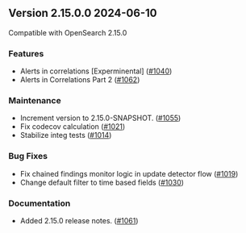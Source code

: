 ## Version 2.15.0.0 2024-06-10

Compatible with OpenSearch 2.15.0

### Features
* Alerts in correlations [Experminental] ([#1040](https://github.com/opensearch-project/security-analytics/pull/1040))
* Alerts in Correlations Part 2 ([#1062](https://github.com/opensearch-project/security-analytics/pull/1062))

### Maintenance
* Increment version to 2.15.0-SNAPSHOT. ([#1055](https://github.com/opensearch-project/security-analytics/pull/1055))
* Fix codecov calculation ([#1021](https://github.com/opensearch-project/security-analytics/pull/1021))
* Stabilize integ tests ([#1014](https://github.com/opensearch-project/security-analytics/pull/1014))

### Bug Fixes
* Fix chained findings monitor logic in update detector flow ([#1019](https://github.com/opensearch-project/security-analytics/pull/1019))
* Change default filter to time based fields ([#1030](https://github.com/opensearch-project/security-analytics/pull/1030))

### Documentation
* Added 2.15.0 release notes. ([#1061](https://github.com/opensearch-project/security-analytics/pull/1061))
